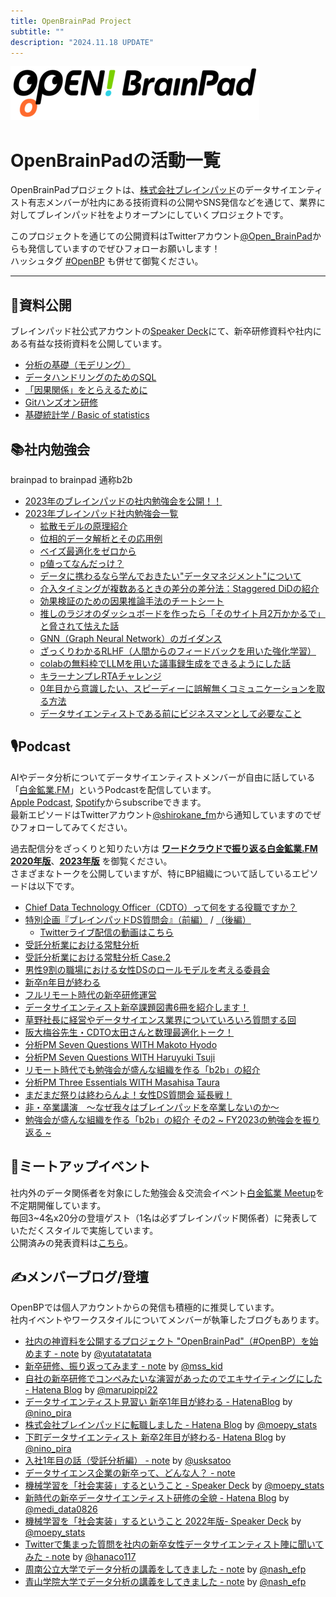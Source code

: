 ```yaml
---
title: OpenBrainPad Project
subtitle: ""
description: "2024.11.18 UPDATE"
---
```

![main_logo](./logo400.png)

# OpenBrainPadの活動一覧

OpenBrainPadプロジェクトは、[株式会社ブレインパッド](https://www.brainpad.co.jp/)のデータサイエンティスト有志メンバーが社内にある技術資料の公開やSNS発信などを通じて、業界に対してブレインパッド社をよりオープンにしていくプロジェクトです。

このプロジェクトを通じての公開資料はTwitterアカウント[@Open_BrainPad](https://twitter.com/Open_BrainPad)からも発信していますのでぜひフォローお願いします！  
ハッシュタグ [#OpenBP](https://twitter.com/search?q=%23OpenBP&src=hashtag_click) も併せて御覧ください。

---

## 📃資料公開

ブレインパッド社公式アカウントの[Speaker Deck](https://speakerdeck.com/brainpadpr)にて、新卒研修資料や社内にある有益な技術資料を公開しています。

- [分析の基礎（モデリング）](https://speakerdeck.com/brainpadpr/basics-of-analysis-modeling)
- [データハンドリングのためのSQL](https://speakerdeck.com/brainpadpr/sql-for-data-handling)
- [「因果関係」をとらえるために](https://speakerdeck.com/brainpadpr/to-grasp-causal-relationship)
- [Gitハンズオン研修](https://speakerdeck.com/brainpadpr/git-hands-on)
- [基礎統計学 / Basic of statistics](https://speakerdeck.com/brainpadpr/basic-of-statistics)

## 📚社内勉強会
brainpad to brainpad 通称b2b
- [2023年のブレインパッドの社内勉強会を公開！！](https://note.com/nash_efp/n/n8b8a2661beab)
- [2023年ブレインパッド社内勉強会一覧](https://docs.google.com/spreadsheets/d/1BD3GPM09yKDg2j1AxscOxIyFAqi9GPhc6P9EuRpghCE/edit#gid=1490930229)
  - [拡散モデルの原理紹介](https://speakerdeck.com/brainpadpr/kuo-san-moderunoyuan-li-shao-jie)
  - [位相的データ解析とその応用例](https://speakerdeck.com/brainpadpr/wei-xiang-de-detajie-xi-tosonoying-yong-li)
  - [ベイズ最適化をゼロから](https://speakerdeck.com/brainpadpr/beizuzui-shi-hua-wozerokara)
  - [p値ってなんだっけ？](https://qiita.com/suikabar/items/fb26fb73f846cc8c7a7d)
  - [データに携わるなら学んでおきたい"データマネジメント"について](https://qiita.com/nash_efp/items/27c317dd789187d4fe92)
  - [介入タイミングが複数あるときの差分の差分法：Staggered DiDの紹介](https://www.brainpad.co.jp/doors/contents/01_tech_2023-08-22-153000/)
  - [効果検証のための因果推論手法のチートシート](https://qiita.com/_jinta/items/98ac5bbe9ba5bfff1c8a)
  - [推しのラジオのダッシュボードを作ったら「そのサイト月2万かかるで」と脅されて怯えた話](https://qiita.com/ikumyn1or0/items/48049c8cb24da2ff6fb3)
  - [GNN（Graph Neural Network）のガイダンス](https://zenn.dev/merosu_radio/articles/192fa106a324f6)
  - [ざっくりわかるRLHF（人間からのフィードバックを用いた強化学習）](https://www.brainpad.co.jp/doors/contents/01_tech_2023-05-31-160719/)
  - [colabの無料枠でLLMを用いた議事録生成をできるようにした話](https://qiita.com/Jumtra/items/7ce403b91885b23186bb)
  - [キラーナンプレRTAチャレンジ](https://zenn.dev/gnj/articles/1781f395a726fe)
  - [0年目から意識したい、スピーディーに誤解無くコミュニケーションを取る方法](https://speakerdeck.com/brainpadpr/0nian-mu-karayi-shi-sitai-supideiniwu-jie-wu-kukomiyunikesiyonwoqu-rufang-fa)
  - [データサイエンティストである前にビジネスマンとして必要なこと](https://speakerdeck.com/brainpadpr/detasaienteisutodearuqian-nibizinesumantositebi-yao-nakoto)


## 🎙Podcast

AIやデータ分析についてデータサイエンティストメンバーが自由に話している「[白金鉱業.FM](https://shirokane-kougyou.github.io)」というPodcastを配信しています。  
[Apple Podcast](https://podcasts.apple.com/jp/podcast/%E7%99%BD%E9%87%91%E9%89%B1%E6%A5%AD-fm/id1479033656), [Spotify](https://open.spotify.com/show/4iVxMiLaAmz6e7Mv0yTRCk)からsubscribeできます。  
最新エピソードはTwitterアカウント[@shirokane_fm](https://twitter.com/shirokane_fm)から通知していますのでぜひフォローしてみてください。  

過去配信分をざっくりと知りたい方は **[ワードクラウドで振り返る白金鉱業.FM 2020年版](https://note.com/ysdyt/n/n516d8e066618)**、**[2023年版](https://note.com/nash_efp/n/n903679641862)** を御覧ください。  
さまざまなトークを公開していますが、特にBP組織について話しているエピソードは以下です。

- [Chief Data Technology Officer（CDTO）って何をする役職ですか？](https://shirokane-kougyou.github.io/episode/6)
- [特別企画『ブレインパッドDS質問会』（前編）](https://shirokane-kougyou.github.io/episode/7) / [（後編）](https://shirokane-kougyou.github.io/episode/8)
  - [Twitterライブ配信の動画はこちら](https://twitter.com/Open_BrainPad/status/1206875645394874368?s=20)
- [受託分析業における常駐分析](https://shirokane-kougyou.github.io/episode/9)
- [受託分析業における常駐分析 Case.2](https://shirokane-kougyou.github.io/episode/11)
- [男性9割の職場における女性DSのロールモデルを考える委員会](https://shirokane-kougyou.github.io/episode/15)
- [新卒n年目が終わる](https://shirokane-kougyou.github.io/episode/22)
- [フルリモート時代の新卒研修運営](https://shirokane-kougyou.github.io/episode/30)
- [データサイエンティスト新卒課題図書6冊を紹介します！](https://shirokane-kougyou.github.io/episode/33)
- [草野社長に経営やデータサイエンス業界についていろいろ質問する回](https://shirokane-kougyou.github.io/episode/40)
- [阪大梅谷先生・CDTO太田さんと数理最適化トーク！](https://shirokane-kougyou.github.io/episode/43)
- [分析PM Seven Questions WITH Makoto Hyodo](https://shirokane-kougyou.github.io/episode/47)
- [分析PM Seven Questions WITH Haruyuki Tsuji](https://shirokane-kougyou.github.io/episode/48)
- [リモート時代でも勉強会が盛んな組織を作る「b2b」の紹介](https://shirokane-kougyou.github.io/episode/51)
- [分析PM Three Essentials WITH Masahisa Taura](https://shirokane-kougyou.github.io/episode/54)
- [まだまだ祭りは終わらんよ！女性DS質問会 延長戦！](https://shirokane-kougyou.github.io/episode/56)
- [非・卒業講演　〜なぜ我々はブレインパッドを卒業しないのか〜](https://shirokane-kougyou.github.io/episode/69)
- [勉強会が盛んな組織を作る「b2b」の紹介 その2 ~ FY2023の勉強会を振り返る ~](https://shirokane-kougyou.github.io/episode/74)

## 🍺ミートアップイベント

社内外のデータ関係者を対象にした勉強会＆交流会イベント[白金鉱業 Meetup](https://brainpad-meetup.connpass.com/)を不定期開催しています。  
毎回3~4名x20分の登壇ゲスト（1名は必ずブレインパッド関係者）に発表していただくスタイルで実施しています。  
公開済みの発表資料は[こちら](https://brainpad-meetup.connpass.com/presentation/)。


## ✍メンバーブログ/登壇

OpenBPでは個人アカウントからの発信も積極的に推奨しています。  
社内イベントやワークスタイルについてメンバーが執筆したブログもあります。

- [社内の神資料を公開するプロジェクト "OpenBrainPad"（#OpenBP）を始めます - note](https://note.com/ysdyt/n/n46160f3348fe) by [@yutatatatata](https://twitter.com/yutatatatata)
- [新卒研修、振り返ってみます - note](https://note.com/mss_kid/n/n8b221359ae14) by [@mss_kid](https://twitter.com/mss_kid)
- [自社の新卒研修でコンペみたいな演習があったのでエキサイティングにした - Hatena Blog](https://marupippi.hatenablog.jp/entry/make_training_exciting) by [@marupippi22](https://twitter.com/marupippi22)
- [データサイエンティスト見習い 新卒1年目が終わる - HatenaBlog](https://pira-nino.hatenablog.com/entry/2019/04/28/データサイエンティスト見習い_新卒1年目が終わ) by [@nino_pira](https://twitter.com/nino_pira)
- [株式会社ブレインパッドに転職しました - Hatena Blog](https://moepy-stats.hatenablog.com/entry/2019/04/25/jobchange) by [@moepy_stats](https://twitter.com/moepy_stats)
- [下町データサイエンティスト 新卒2年目が終わる- Hatena Blog](https://pira-nino.hatenablog.com/entry/end_2nd_fresh_year_shitamachi_ds) by [@nino_pira](https://twitter.com/nino_pira)
- [入社1年目の話（受託分析編） - note](https://note.com/uskst/n/n4e0b84af3257) by [@usksatoo](https://twitter.com/usksatoo)
- [データサイエンス企業の新卒って、どんな人？ - note](https://note.com/abtm81/n/n3eb5d251d5f1)
- [機械学習を「社会実装」するということ - Speaker Deck](https://speakerdeck.com/moepy_stats/social-implementation-of-machine-learning) by [@moepy_stats](https://twitter.com/moepy_stats)
- [新時代の新卒データサイエンティスト研修の全貌 - Hatena Blog](https://www.medi-08-data-06.work/entry/newcomer_trainig) by [@medi_data0826](https://twitter.com/medi_data0826)
- [機械学習を「社会実装」するということ 2022年版- Speaker Deck](https://speakerdeck.com/moepy_stats/social-implementation-of-machine-learning-2022) by [@moepy_stats](https://twitter.com/moepy_stats)
- [Twitterで集まった質問を社内の新卒女性データサイエンティスト陣に聞いてみた - note](https://note.com/hrk_bb/n/nbd1161268d05) by [@hanaco117](https://twitter.com/hanaco117)
- [周南公立大学でデータ分析の講義をしてきました - note](https://note.com/nash_efp/n/ne78b7fbcb94a) by [@nash_efp](https://x.com/nash_efp)
- [青山学院大学でデータ分析の講義をしてきました - note](https://note.com/nash_efp/n/n35c79874f954) by [@nash_efp](https://x.com/nash_efp)